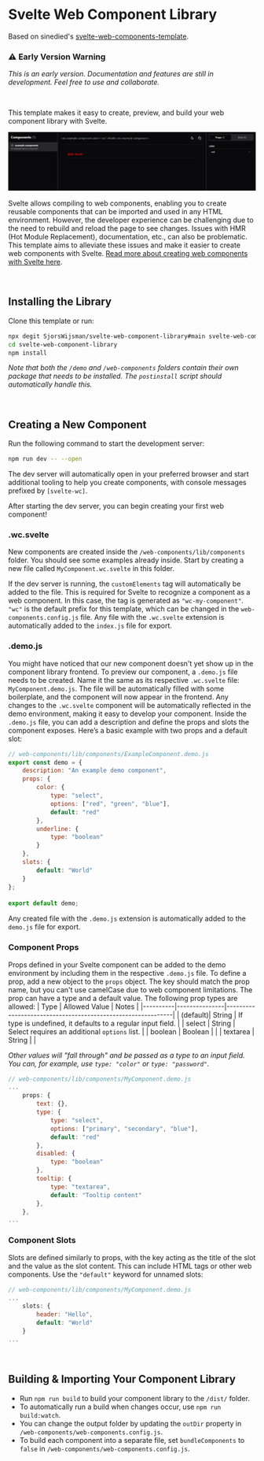 # Svelte Web Component Library

Based on sinedied's [svelte-web-components-template](https://github.com/sinedied/svelte-web-components-template).

### ⚠️ Early Version Warning

_This is an early version. Documentation and features are still in development. Feel free to use and collaborate._

<br>

This template makes it easy to create, preview, and build your web component library with Svelte.

![Banner preview](https://github.com/SjorsWijsman/svelte-web-component-library/blob/main/docs/swct-banner.PNG?raw=true)

Svelte allows compiling to web components, enabling you to create reusable components that can be imported and used in any HTML environment. However, the developer experience can be challenging due to the need to rebuild and reload the page to see changes. Issues with HMR (Hot Module Replacement), documentation, etc., can also be problematic. This template aims to alleviate these issues and make it easier to create web components with Svelte. [Read more about creating web components with Svelte here](https://svelte.dev/docs/custom-elements-api).

<br>

## Installing the Library

Clone this template or run:

```bash
npx degit SjorsWijsman/svelte-web-component-library#main svelte-web-component-library
cd svelte-web-component-library
npm install
```

_Note that both the `/demo` and `/web-components` folders contain their own package that needs to be installed. The `postinstall` script should automatically handle this._

<br>

## Creating a New Component

Run the following command to start the development server:

```bash
npm run dev -- --open
```

The dev server will automatically open in your preferred browser and start additional tooling to help you create components, with console messages prefixed by `[svelte-wc]`.

After starting the dev server, you can begin creating your first web component!

### .wc.svelte

New components are created inside the `/web-components/lib/components` folder. You should see some examples already inside. Start by creating a new file called `MyComponent.wc.svelte` in this folder.

If the dev server is running, the `customElements` tag will automatically be added to the file. This is required for Svelte to recognize a component as a web component. In this case, the tag is generated as `"wc-my-component"`. `"wc"` is the default prefix for this template, which can be changed in the `web-components.config.js` file. Any file with the `.wc.svelte` extension is automatically added to the `index.js` file for export.

### .demo.js

You might have noticed that our new component doesn't yet show up in the component library frontend. To preview our component, a `.demo.js` file needs to be created. Name it the same as its respective `.wc.svelte` file: `MyComponent.demo.js`. The file will be automatically filled with some boilerplate, and the component will now appear in the frontend. Any changes to the `.wc.svelte` component will be automatically reflected in the demo environment, making it easy to develop your component. Inside the `.demo.js` file, you can add a description and define the props and slots the component exposes. Here’s a basic example with two props and a default slot:

```javascript
// web-components/lib/components/ExampleComponent.demo.js
export const demo = {
	description: "An example demo component",
	props: {
		color: {
			type: "select",
			options: ["red", "green", "blue"],
			default: "red"
		},
		underline: {
			type: "boolean"
		}
	},
	slots: {
		default: "World"
	}
};

export default demo;
```

Any created file with the `.demo.js` extension is automatically added to the `demo.js` file for export.

### Component Props

Props defined in your Svelte component can be added to the demo environment by including them in the respective `.demo.js` file. To define a prop, add a new object to the `props` object. The key should match the prop name, but you can't use camelCase due to web component limitations. The prop can have a type and a default value. The following prop types are allowed:
| Type | Allowed Value | Notes |
|----------|---------------|-------------------------------------------------------------|
| (default)| String | If type is undefined, it defaults to a regular input field. |
| select | String | Select requires an additional `options` list. |
| boolean | Boolean | |
| textarea | String | |

_Other values will "fall through" and be passed as a type to an input field. You can, for example, use `type: "color"` or `type: "password"`._

```javascript
// web-components/lib/components/MyComponent.demo.js
...
    props: {
        text: {},
		type: {
			type: "select",
			options: ["primary", "secondary", "blue"],
			default: "red"
		},
		disabled: {
			type: "boolean"
		},
        tooltip: {
            type: "textarea",
            default: "Tooltip content"
        },
	},
...
```

### Component Slots

Slots are defined similarly to props, with the key acting as the title of the slot and the value as the slot content. This can include HTML tags or other web components. Use the `"default"` keyword for unnamed slots:

```javascript
// web-components/lib/components/MyComponent.demo.js
...
	slots: {
        header: "Hello",
		default: "World"
	}
...
```

<br>

## Building & Importing Your Component Library

-   Run `npm run build` to build your component library to the `/dist/` folder.
-   To automatically run a build when changes occur, use `npm run build:watch`.
-   You can change the output folder by updating the `outDir` property in `/web-components/web-components.config.js`.
-   To build each component into a separate file, set `bundleComponents` to `false` in `/web-components/web-components.config.js`.
